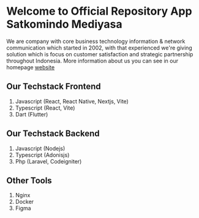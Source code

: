 # Welcome to Official Repository App Satkomindo Mediyasa

We are company with core business technology information & network communication which started in 2002, 
with that experienced we're giving solution which is focus on customer satisfaction and strategic partnership throughout Indonesia.
More information about us you can see in our homepage [website](https://satkomindo.com/)

## Our Techstack Frontend
1. Javascript (React, React Native, Nextjs, Vite)
2. Typescript (React, Vite)
3. Dart (Flutter)

## Our Techstack Backend
1. Javascript (Nodejs)
2. Typescript (Adonisjs)
3. Php (Laravel, Codeigniter)

## Other Tools
1. Nginx
2. Docker
3. Figma
